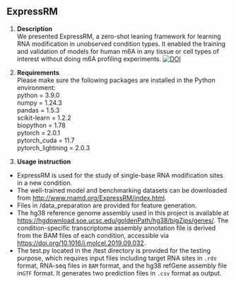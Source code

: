 ##  ExpressRM
1.	**Description**  
We presented ExpressRM, a zero-shot leaning framework for learning RNA modification in unobserved condition types. It enabled the training and validation of models for human m6A in any tissue or cell types of interest without doing m6A profiling experiments.
[![DOI](https://zenodo.org/badge/722145690.svg)](https://doi.org/10.5281/zenodo.15226699)

3.	**Requirements**  
Please make sure the following packages are installed in the Python environment:  
python = 3.9.0   
numpy = 1.24.3  
pandas = 1.5.3    
scikit-learn = 1.2.2  
biopython = 1.78  
pytorch = 2.0.1  
pytorch_cuda = 11.7  
pytorch_lightning  = 2.0.3    

4.	**Usage instruction** 
* ExpressRM is used for the study of single-base RNA modification sites in a new condition. 
* The well-trained model and benchmarking datasets can be downloaded from http://www.rnamd.org/ExpressRM/index.html. 
* Files in /data_preparation are provided for feature generation. 
* The hg38 reference genome assembly used in this project is available at https://hgdownload.soe.ucsc.edu/goldenPath/hg38/bigZips/genes/. The condition-specific transcriptome assembly annotation file is derived from the BAM files of each condition, accessible via https://doi.org/10.1016/j.molcel.2019.09.032.
* The test.py located in the /test directory is provided for the testing purpose, which requires input files including target RNA sites in `.rds` format, RNA-seq files in `BAM` format, and the hg38 refGene assembly file in`GTF` format. It generates two prediction files in `.csv` format as output.

